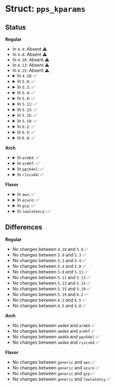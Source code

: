 # Struct: <code>pps_kparams</code>

## Status
<b>Regular</b>
<ul>
<li>
In <code>4.4</code>: Absent ⚠️
</li>
<li>
In <code>4.8</code>: Absent ⚠️
</li>
<li>
In <code>4.10</code>: Absent ⚠️
</li>
<li>
In <code>4.13</code>: Absent ⚠️
</li>
<li>
In <code>4.15</code>: Absent ⚠️
</li>
<li>
<details>
<summary>In <code>4.18</code>: ✅</summary>

```c
struct pps_kparams {
    int api_version;
    int mode;
    struct pps_ktime assert_off_tu;
    struct pps_ktime clear_off_tu;
};
```
</details>
</li>
<li>
<details>
<summary>In <code>5.0</code>: ✅</summary>

```c
struct pps_kparams {
    int api_version;
    int mode;
    struct pps_ktime assert_off_tu;
    struct pps_ktime clear_off_tu;
};
```
</details>
</li>
<li>
<details>
<summary>In <code>5.3</code>: ✅</summary>

```c
struct pps_kparams {
    int api_version;
    int mode;
    struct pps_ktime assert_off_tu;
    struct pps_ktime clear_off_tu;
};
```
</details>
</li>
<li>
<details>
<summary>In <code>5.4</code>: ✅</summary>

```c
struct pps_kparams {
    int api_version;
    int mode;
    struct pps_ktime assert_off_tu;
    struct pps_ktime clear_off_tu;
};
```
</details>
</li>
<li>
<details>
<summary>In <code>5.8</code>: ✅</summary>

```c
struct pps_kparams {
    int api_version;
    int mode;
    struct pps_ktime assert_off_tu;
    struct pps_ktime clear_off_tu;
};
```
</details>
</li>
<li>
<details>
<summary>In <code>5.11</code>: ✅</summary>

```c
struct pps_kparams {
    int api_version;
    int mode;
    struct pps_ktime assert_off_tu;
    struct pps_ktime clear_off_tu;
};
```
</details>
</li>
<li>
<details>
<summary>In <code>5.13</code>: ✅</summary>

```c
struct pps_kparams {
    int api_version;
    int mode;
    struct pps_ktime assert_off_tu;
    struct pps_ktime clear_off_tu;
};
```
</details>
</li>
<li>
<details>
<summary>In <code>5.15</code>: ✅</summary>

```c
struct pps_kparams {
    int api_version;
    int mode;
    struct pps_ktime assert_off_tu;
    struct pps_ktime clear_off_tu;
};
```
</details>
</li>
<li>
<details>
<summary>In <code>5.19</code>: ✅</summary>

```c
struct pps_kparams {
    int api_version;
    int mode;
    struct pps_ktime assert_off_tu;
    struct pps_ktime clear_off_tu;
};
```
</details>
</li>
<li>
<details>
<summary>In <code>6.2</code>: ✅</summary>

```c
struct pps_kparams {
    int api_version;
    int mode;
    struct pps_ktime assert_off_tu;
    struct pps_ktime clear_off_tu;
};
```
</details>
</li>
<li>
<details>
<summary>In <code>6.5</code>: ✅</summary>

```c
struct pps_kparams {
    int api_version;
    int mode;
    struct pps_ktime assert_off_tu;
    struct pps_ktime clear_off_tu;
};
```
</details>
</li>
<li>
<details>
<summary>In <code>6.8</code>: ✅</summary>

```c
struct pps_kparams {
    int api_version;
    int mode;
    struct pps_ktime assert_off_tu;
    struct pps_ktime clear_off_tu;
};
```
</details>
</li>
</ul>
<b>Arch</b>
<ul>
<li>
<details>
<summary>In <code>arm64</code>: ✅</summary>

```c
struct pps_kparams {
    int api_version;
    int mode;
    struct pps_ktime assert_off_tu;
    struct pps_ktime clear_off_tu;
};
```
</details>
</li>
<li>
<details>
<summary>In <code>armhf</code>: ✅</summary>

```c
struct pps_kparams {
    int api_version;
    int mode;
    struct pps_ktime assert_off_tu;
    struct pps_ktime clear_off_tu;
};
```
</details>
</li>
<li>
<details>
<summary>In <code>ppc64el</code>: ✅</summary>

```c
struct pps_kparams {
    int api_version;
    int mode;
    struct pps_ktime assert_off_tu;
    struct pps_ktime clear_off_tu;
};
```
</details>
</li>
<li>
<details>
<summary>In <code>riscv64</code>: ✅</summary>

```c
struct pps_kparams {
    int api_version;
    int mode;
    struct pps_ktime assert_off_tu;
    struct pps_ktime clear_off_tu;
};
```
</details>
</li>
</ul>
<b>Flavor</b>
<ul>
<li>
<details>
<summary>In <code>aws</code>: ✅</summary>

```c
struct pps_kparams {
    int api_version;
    int mode;
    struct pps_ktime assert_off_tu;
    struct pps_ktime clear_off_tu;
};
```
</details>
</li>
<li>
<details>
<summary>In <code>azure</code>: ✅</summary>

```c
struct pps_kparams {
    int api_version;
    int mode;
    struct pps_ktime assert_off_tu;
    struct pps_ktime clear_off_tu;
};
```
</details>
</li>
<li>
<details>
<summary>In <code>gcp</code>: ✅</summary>

```c
struct pps_kparams {
    int api_version;
    int mode;
    struct pps_ktime assert_off_tu;
    struct pps_ktime clear_off_tu;
};
```
</details>
</li>
<li>
<details>
<summary>In <code>lowlatency</code>: ✅</summary>

```c
struct pps_kparams {
    int api_version;
    int mode;
    struct pps_ktime assert_off_tu;
    struct pps_ktime clear_off_tu;
};
```
</details>
</li>
</ul>

## Differences
<b>Regular</b>
<ul>
<li>
No changes between <code>4.18</code> and <code>5.0</code> ✅
</li>
<li>
No changes between <code>5.0</code> and <code>5.3</code> ✅
</li>
<li>
No changes between <code>5.3</code> and <code>5.4</code> ✅
</li>
<li>
No changes between <code>5.4</code> and <code>5.8</code> ✅
</li>
<li>
No changes between <code>5.8</code> and <code>5.11</code> ✅
</li>
<li>
No changes between <code>5.11</code> and <code>5.13</code> ✅
</li>
<li>
No changes between <code>5.13</code> and <code>5.15</code> ✅
</li>
<li>
No changes between <code>5.15</code> and <code>5.19</code> ✅
</li>
<li>
No changes between <code>5.19</code> and <code>6.2</code> ✅
</li>
<li>
No changes between <code>6.2</code> and <code>6.5</code> ✅
</li>
<li>
No changes between <code>6.5</code> and <code>6.8</code> ✅
</li>
</ul>
<b>Arch</b>
<ul>
<li>
No changes between <code>amd64</code> and <code>arm64</code> ✅
</li>
<li>
No changes between <code>amd64</code> and <code>armhf</code> ✅
</li>
<li>
No changes between <code>amd64</code> and <code>ppc64el</code> ✅
</li>
<li>
No changes between <code>amd64</code> and <code>riscv64</code> ✅
</li>
</ul>
<b>Flavor</b>
<ul>
<li>
No changes between <code>generic</code> and <code>aws</code> ✅
</li>
<li>
No changes between <code>generic</code> and <code>azure</code> ✅
</li>
<li>
No changes between <code>generic</code> and <code>gcp</code> ✅
</li>
<li>
No changes between <code>generic</code> and <code>lowlatency</code> ✅
</li>
</ul>
